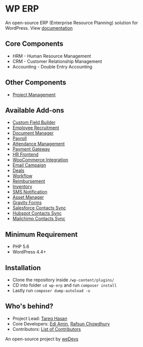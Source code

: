 # WP ERP

An open-source ERP (Enterprise Resource Planning) solution for WordPress. View [documentation](https://wperp.com/documentation/?utm_medium=referral&utm_source=github&utm_campaign=WP+ERP+Readme&utm_content=Home+Page)

## Core Components

* HRM - Human Resource Management
* CRM - Customer Relationship Management
* Accounting - Double Entry Accounting

## Other Components

* [Project Management](https://wedevs.com/wp-project-manager-pro/?utm_medium=referral&utm_source=github&utm_campaign=WP+ERP+Readme&utm_content=WP+Project+Manager)

## Available Add-ons

* [Custom Field Builder](https://wperp.com/downloads/custom-field-builder/?utm_medium=referral&utm_source=github&utm_campaign=WP+ERP+Readme&utm_content=custom+field+builder)
* [Employee Recruitment](https://wperp.com/downloads/recruitment/?utm_medium=referral&utm_source=github&utm_campaign=WP+ERP+Readme&utm_content=recruitment)
* [Document Manager](https://wperp.com/downloads/document-manager/?utm_medium=referral&utm_source=github&utm_campaign=WP+ERP+Readme&utm_content=document+manager)
* [Payroll](https://wperp.com/downloads/payroll/?utm_medium=referral&utm_source=github&utm_campaign=WP+ERP+Readme&utm_content=payroll)
* [Attendance Management](https://wperp.com/downloads/attendance/?utm_medium=referral&utm_source=github&utm_campaign=WP+ERP+Readme&utm_content=attendance)
* [Payment Gateway](https://wperp.com/downloads/payment-gateway/?utm_medium=referral&utm_source=github&utm_campaign=WP+ERP+Readme&utm_content=payment+gateway)
* [HR Frontend](https://wperp.com/downloads/hr-frontend/?utm_medium=referral&utm_source=github&utm_campaign=WP+ERP+Readme&utm_content=hr-frontend)
* [WooCommerce Integration](https://wperp.com/downloads/woocommerce/?utm_medium=referral&utm_source=github&utm_campaign=WP+ERP+Readme&utm_content=woocommerce)
* [Email Campaign](https://wperp.com/downloads/wp-erp-email-campaign/?utm_medium=referral&utm_source=github&utm_campaign=WP+ERP+Readme&utm_content=wp+erp+email+campaign)
* [Deals](https://wperp.com/downloads/deals/?utm_medium=referral&utm_source=github&utm_campaign=WP+ERP+Readme&utm_content=deals)
* [Workflow](https://wperp.com/downloads/workflow/?utm_medium=referral&utm_source=github&utm_campaign=WP+ERP+Readme&utm_content=workflow)
* [Reimbursement](https://wperp.com/downloads/reimbursement/?utm_medium=referral&utm_source=github&utm_campaign=WP+ERP+Readme&utm_content=reimbursement)
* [Inventory](https://wperp.com/downloads/inventory/?utm_medium=referral&utm_source=github&utm_campaign=WP+ERP+Readme&utm_content=inventory)
* [SMS Notification](https://wperp.com/downloads/sms-notification/?utm_medium=referral&utm_source=github&utm_campaign=WP+ERP+Readme&utm_content=sms+notification)
* [Asset Manager](https://wperp.com/downloads/asset-manager/?utm_medium=referral&utm_source=github&utm_campaign=WP+ERP+Readme&utm_content=asset+manager)
* [Gravity Forms](https://wperp.com/downloads/crm-gravity-forms/?utm_medium=referral&utm_source=github&utm_campaign=WP+ERP+Readme&utm_content=crm+gravity+forms)
* [Salesforce Contacts Sync](https://wperp.com/downloads/salesforce-contact-sync/?utm_medium=referral&utm_source=github&utm_campaign=WP+ERP+Readme&utm_content=salesforce+contact+sync)
* [Hubspot Contacts Sync](https://wperp.com/downloads/hubspot-contacts-sync/?utm_medium=referral&utm_source=github&utm_campaign=WP+ERP+Readme&utm_content=hubspot+contacts+sync)
* [Mailchimp Contacts Sync](https://wperp.com/downloads/mailchimp-contacts-sync/?utm_medium=referral&utm_source=github&utm_campaign=WP+ERP+Readme&utm_content=mailchimp+contacts+sync)

## Minimum Requirement
 - PHP 5.6
 - WordPress 4.4+

## Installation

* Clone the repository inside `/wp-content/plugins/`
* CD into folder `cd wp-erp` and run `composer install`
* Lastly run `composer dump-autoload -o`


## Who's behind?

* Project Lead: [Tareq Hasan](https://github.com/tareq1988)
* Core Developers: [Edi Amin](https://github.com/ediamin), [Rafsun Chowdhury](https://github.com/rafsuntaskin)
* Contributors: [List of Contributors](https://github.com/wp-erp/wp-erp/graphs/contributors)

An open-source project by [weDevs](https://wedevs.com/?utm_source=github&utm_medium=credit&utm_term=opensource&utm_content=wperp&utm_campaign=product)
